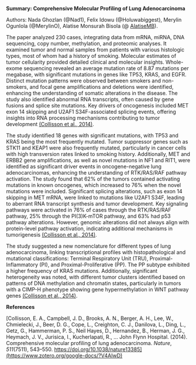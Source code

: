 <!--StartFragment-->

**Summary: Comprehensive Molecular Profiling of Lung Adenocarcinoma**

Authors: Nada Ghozlan (@Nad1), Felix Idowu (@Holuwabiggest), Merylin Ogunlola (@MerylinO), Alatise Monsurah Bisola (@ [AlatiseMB](https://hackbiointern-leo4437.slack.com/team/U07JE9TRESZ)).

The paper analyzed 230 cases, integrating data from mRNA, miRNA, DNA sequencing, copy number, methylation, and proteomic analyses. It examined tumor and normal samples from patients with various histologic types, most of whom had a history of smoking. Molecular estimates of tumor cellularity provided detailed clinical and molecular insights. Whole-exome sequencing revealed an average mutation rate of 8.87 mutations per megabase, with significant mutations in genes like TP53, KRAS, and EGFR. Distinct mutation patterns were observed between smokers and non-smokers, and focal gene amplifications and deletions were identified, enhancing the understanding of somatic alterations in the disease. The study also identified abnormal RNA transcripts, often caused by gene fusions and splice site mutations. Key drivers of oncogenesis included MET exon 14 skipping and U2AF1 S34F-associated splicing events, offering insights into RNA processing mechanisms contributing to tumor development [(Collisson et al., 2014)](https://www.zotero.org/google-docs/?iLmsie).

The study identified 18 genes with significant mutations, with TP53 and KRAS being the most frequently mutated. Tumor suppressor genes such as STK11 and KEAP1 were also frequently mutated, particularly in cancer cells with high transversion rates linked to smoking history. Additionally, MET and ERBB2 gene amplifications, as well as novel mutations in NF1 and RIT1, were identified as significant driver events in oncogene-negative lung adenocarcinomas, enhancing the understanding of RTK/RAS/RAF pathway activation. The study found that 62% of the tumors contained activating mutations in known oncogenes, which increased to 76% when the novel mutations were included. Significant splicing alterations, such as exon 14 skipping in MET mRNA, were linked to mutations like U2AF1 S34F, leading to aberrant RNA transcript synthesis and tumor development. Key signaling pathways were activated in 76% of cases through the RTK/RAS/RAF pathway, 25% through the PI(3)K-mTOR pathway, and 63% had p53 pathway alterations. However, genomic alterations did not always align with protein-level pathway activation, indicating additional mechanisms in tumorigenesis [(Collisson et al., 2014)](https://www.zotero.org/google-docs/?tlYa80).

The study suggested a new nomenclature for different types of lung adenocarcinoma, linking transcriptional profiles with histopathological and mutational classifications: Terminal Respiratory Unit (TRU), Proximal-Inflammatory (PI), and Proximal-Proliferative (PP). The PP subtype exhibited a higher frequency of KRAS mutations. Additionally, significant heterogeneity was noted, with different tumor clusters identified based on patterns of DNA methylation and chromatin states, particularly in tumors with a CIMP-H phenotype showing gene hypermethylation in WNT pathway genes [(Collisson et al., 2014)](https://www.zotero.org/google-docs/?gHrJwH).

**References**

[Collisson, E. A., Campbell, J. D., Brooks, A. N., Berger, A. H., Lee, W., Chmielecki, J., Beer, D. G., Cope, L., Creighton, C. J., Danilova, L., Ding, L., Getz, G., Hammerman, P. S., Neil Hayes, D., Hernandez, B., Herman, J. G., Heymach, J. V., Jurisica, I., Kucherlapati, R., … John Flynn Hospital. (2014). Comprehensive molecular profiling of lung adenocarcinoma. _Nature_, _511_(7511), 543–550. https://doi.org/10.1038/nature13385](https://www.zotero.org/google-docs/?V4AIwD)

<!--EndFragment-->
